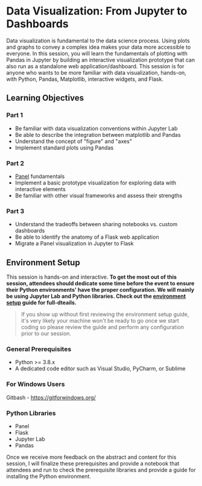 # Data Visualization: From Jupyter to Dashboards

Data visualization is fundamental to the data science process.  Using plots and graphs to convey a complex idea makes your data more accessible to everyone.  In this session, you will learn the fundamentals of plotting with Pandas in Jupyter by building an interactive visualization prototype that can also run as a standalone web application/dashboard.  This session is for anyone who wants to be more familiar with data visualization, hands-on, with Python, Pandas, Matplotlib, interactive widgets, and Flask.

## Learning Objectives

### Part 1
- Be familiar with data visualization conventions within Jupyter Lab
- Be able to describe the integration between matplotlib and Pandas
- Understand the concept of "figure" and "axes" 
- Implement standard plots using Pandas

### Part 2
- [Panel](https://panel.holoviz.org/) fundamentals
- Implement a basic prototype visualization for exploring data with interactive elements
- Be familiar with other visual frameworks and assess their strengths 

### Part 3
- Understand the tradeoffs between sharing notebooks vs. custom dashboards
- Be able to identify the anatomy of a Flask web application
- Migrate a Panel visualization in Jupyter to Flask

## Environment Setup

This session is hands-on and interactive.  **To get the most out of this session, attendees should dedicate some time before the event to ensure their Python environments' have the proper configuration.  We will mainly be using Jupyter Lab and Python libraries.  Check out the [environment setup](./environment.md) guide for full-dteails.**

>  If you show up without first reviewing the environment setup guide, it's very likely your machine won't be ready to go once we start coding so please review the guide and perform any configuration prior to our session.

### General Prerequisites
- Python >= 3.8.x
- A dedicated code editor such as Visual Studio, PyCharm, or Sublime

### For Windows Users
Gitbash - https://gitforwindows.org/

### Python Libraries
- Panel
- Flask
- Jupyter Lab
- Pandas

Once we receive more feedback on the abstract and content for this session, I will finalize these prerequisites and provide a notebook that attendees and run to check the prerequisite libraries and provide a guide for installing the Python environment.

